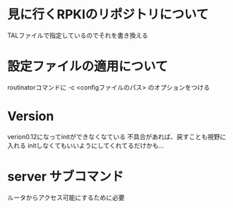 # 見に行くRPKIのリポジトリについて
TALファイルで指定しているのでそれを書き換える

# 設定ファイルの適用について
routinatorコマンドに -c <configファイルのパス> のオプションをつける

# Version
verion0.12になってinitができなくなている
不具合があれば、戻すことも視野に入れる
initしなくてもいいようにしてくれてるだけかも...

# server サブコマンド
ルータからアクセス可能にするために必要